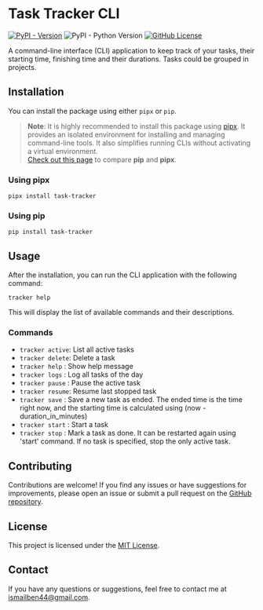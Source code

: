 # Task Tracker CLI

<!-- [![Project Status: Active – The project has reached a stable, usable state and is being actively developed.](https://www.repostatus.org/badges/latest/active.svg)](https://www.repostatus.org/#active) -->
[![PyPI - Version](https://img.shields.io/pypi/v/task-tracker?style=for-the-badge)](https://pypi.org/project/task-tracker/)
![PyPI - Python Version](https://img.shields.io/pypi/pyversions/task-tracker?style=for-the-badge)
[![GitHub License](https://img.shields.io/github/license/ismailbenhallam/prayer-times-cli?style=for-the-badge)](https://github.com/ismailbenhallam/prayer-times-cli/?tab=MIT-1-ov-file)

<!-- ![GitHub Issues or Pull Requests](https://img.shields.io/github/issues/ismailbenhallam/prayer-times-cli)
![GitHub Repo stars](https://img.shields.io/github/stars/ismailbenhallam/prayer-times-cli?)-->

A command-line interface (CLI) application to keep track of your tasks, their starting time, finishing time and their
durations.
Tasks could be grouped in projects.

## Installation

You can install the package using either `pipx` or `pip`.

> **Note**: It is highly recommended to install this package using [pipx](https://pipx.pypa.io/stable/). It provides
> an isolated environment for installing and managing command-line tools. It also simplifies running CLIs without
> activating a virtual environment.  
> [Check out this page](https://pipx.pypa.io/stable/comparisons/) to compare **pip** and **pipx**.

### Using pipx

```shell
pipx install task-tracker
```

### Using pip

```shell
pip install task-tracker
```

## Usage

After the installation, you can run the CLI application with the following command:

```shell
tracker help
```

This will display the list of available commands and their descriptions.

### Commands

- `tracker active`:   List all active tasks
- `tracker delete`:   Delete a task
- `tracker help`  :   Show help message
- `tracker logs`  :   Log all tasks of the day
- `tracker pause` :   Pause the active task
- `tracker resume`:   Resume last stopped task
- `tracker save`  :   Save a new task as ended. The ended time is the time right now, and the starting time is calculated using (now - duration_in_minutes)
- `tracker start` :   Start a task
- `tracker stop`  :   Mark a task as done. It can be restarted again using 'start' command. If no task is specified, stop the only active task.

## Contributing

Contributions are welcome! If you find any issues or have suggestions for improvements, please open an issue or submit a
pull request on the [GitHub repository](https://github.com/ismailbenhallam/prayer-times-cli/).

## License

This project is licensed under
the [MIT License](https://github.com/ismailbenhallam/prayer-times-cli/?tab=MIT-1-ov-file).

## Contact

If you have any questions or suggestions, feel free to contact me
at [ismailben44@gmail.com](mailto:ismailben44@gmail.com).